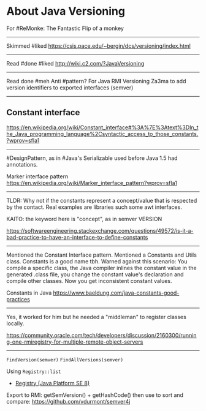 # About Java Versioning

For #ReMonke: The Fantastic Flip of a monkey

---

Skimmed #liked
https://csis.pace.edu/~bergin/dcs/versioning/index.html

---

Read #done #liked http://wiki.c2.com/?JavaVersioning

---

Read done #meh
Anti #pattern?
For Java RMI Versioning
Za3ma to add version identifiers to exported interfaces (semver)

---

## Constant interface
https://en.wikipedia.org/wiki/Constant_interface#%3A%7E%3Atext%3DIn_the_Java_programming_language%2Csyntactic_access_to_those_constants.?wprov=sfla1

---

#DesignPattern, as in #Java's Serializable used before Java 1.5 had annotations.

Marker interface pattern
https://en.wikipedia.org/wiki/Marker_interface_pattern?wprov=sfla1

---

TLDR: Why not if the constants represent a concept/value that is respected by the contact.
Real examples are libraries such some awt interfaces.

KAITO: the keyword here is "concept", as in semver VERSION

https://softwareengineering.stackexchange.com/questions/49572/is-it-a-bad-practice-to-have-an-interface-to-define-constants

---

Mentioned the Constant Interface pattern.
Mentioned a Constants and Utils class. Constants is a good name tbh.
Warned against this scenario: You compile a specific class, the Java compiler inlines the constant value in the generated .class file, you change the constant value's declaration and compile other classes. Now you get inconsistent constant values.

Constants in Java
https://www.baeldung.com/java-constants-good-practices

---

Yes, it worked for him but he needed a "middleman" to register classes locally.

https://community.oracle.com/tech/developers/discussion/2160300/running-one-rmiregistry-for-multiple-remote-object-servers

---

`FindVersion(semver)`
`FindAllVersions(semver)`

Using `Registry::list`
* [Registry (Java Platform SE 8)](https://docs.oracle.com/javase/8/docs/api/java/rmi/registry/Registry.html#list--)


Export to RMI: getSemVersion() + getHashCode()
then use to sort and compare:
https://github.com/vdurmont/semver4j
